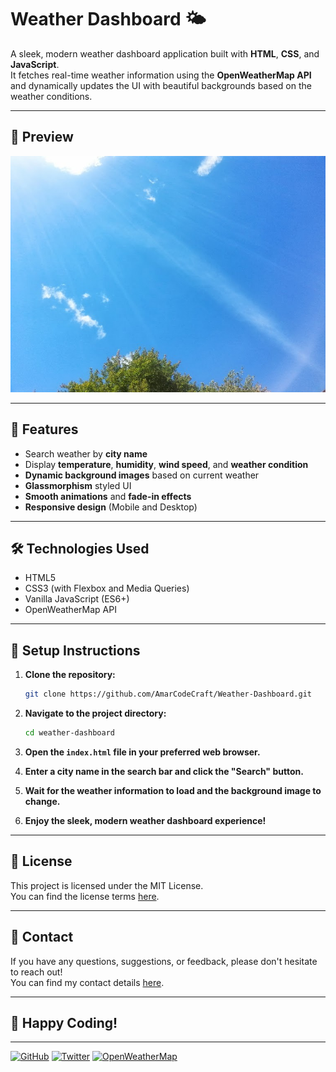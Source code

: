 # Weather Dashboard 🌤️

A sleek, modern weather dashboard application built with **HTML**, **CSS**, and **JavaScript**.  
It fetches real-time weather information using the **OpenWeatherMap API** and dynamically updates the UI with beautiful backgrounds based on the weather conditions.

---

## 📸 Preview
![Weather Dashboard Preview](assets/weather-backgrounds/clear.jpg)

---

## 🚀 Features
- Search weather by **city name**
- Display **temperature**, **humidity**, **wind speed**, and **weather condition**
- **Dynamic background images** based on current weather
- **Glassmorphism** styled UI
- **Smooth animations** and **fade-in effects**
- **Responsive design** (Mobile and Desktop)

---

## 🛠️ Technologies Used
- HTML5
- CSS3 (with Flexbox and Media Queries)
- Vanilla JavaScript (ES6+)
- OpenWeatherMap API

---

## 🔑 Setup Instructions

1. **Clone the repository:**
   ```bash
   git clone https://github.com/AmarCodeCraft/Weather-Dashboard.git
   ```

2. **Navigate to the project directory:**   
   ```bash      
   cd weather-dashboard
   ```

3. **Open the `index.html` file in your preferred web browser.**

4. **Enter a city name in the search bar and click the "Search" button.**

5. **Wait for the weather information to load and the background image to change.**

6. **Enjoy the sleek, modern weather dashboard experience!**

---

## 📝 License
This project is licensed under the MIT License.  
You can find the license terms [here](LICENSE.md).

---

## 📧 Contact
If you have any questions, suggestions, or feedback, please don't hesitate to reach out!  
You can find my contact details [here](https://amarcodecraft.github.io/Contact/).

---

## 🎉 Happy Coding!

--- 

[![GitHub](https://img.shields.io/badge/GitHub-AmarCodeCraft-181717?style=for-the-badge&logo=github)](https://github.com/AmarCodeCraft)
[![Twitter](https://img.shields.io/badge/Twitter-AmarCodeCraft-1DA1F2?style=for-the-badge&logo=twitter)](https://twitter.com/AmarCodeCraft)
[![OpenWeatherMap](https://img.shields.io/badge/OpenWeatherMap-API_KEY-red?style=for-the-badge&logo=openweathermap)](https://openweathermap.org/)

